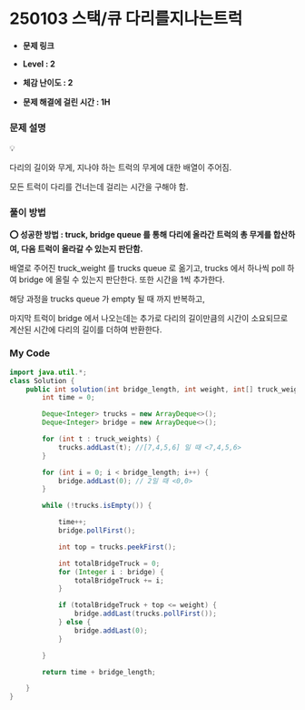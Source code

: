 # 250103 스택/큐 다리를지나는트럭

- **문제 링크**
    
    [](https://school.programmers.co.kr/learn/courses/30/lessons/42583)
    
- **Level : 2**
- **체감 난이도 : 2**
- **문제 해결에 걸린 시간 : 1H**

### 문제 설명

<aside>
💡

다리의 길이와 무게, 지나야 하는 트럭의 무게에 대한 배열이 주어짐.

모든 트럭이 다리를 건너는데 걸리는 시간을 구해야 함.

</aside>

### 풀이 방법

<aside>

**⭕ 성공한 방법 : truck, bridge queue 를 통해 다리에 올라간 트럭의 총 무게를 합산하여, 다음 트럭이 올라갈 수 있는지 판단함.**

배열로 주어진 truck_weight 를 trucks queue 로 옮기고, trucks 에서 하나씩 poll 하여 bridge 에 올릴 수 있는지 판단한다. 또한 시간을 1씩 추가한다.

해당 과정을 trucks queue 가 empty 될 때 까지 반복하고,

마지막 트럭이 bridge 에서 나오는데는 추가로 다리의 길이만큼의 시간이 소요되므로 계산된 시간에 다리의 길이를 더하여 반환한다.

</aside>

### My Code

```java
import java.util.*;
class Solution {
    public int solution(int bridge_length, int weight, int[] truck_weights) {
        int time = 0;

        Deque<Integer> trucks = new ArrayDeque<>();
        Deque<Integer> bridge = new ArrayDeque<>();

        for (int t : truck_weights) {
            trucks.addLast(t); //[7,4,5,6] 일 때 <7,4,5,6>
        }

        for (int i = 0; i < bridge_length; i++) {
            bridge.addLast(0); // 2일 때 <0,0>
        }

        while (!trucks.isEmpty()) {

            time++;
            bridge.pollFirst();

            int top = trucks.peekFirst();

            int totalBridgeTruck = 0;
            for (Integer i : bridge) {
                totalBridgeTruck += i;
            }

            if (totalBridgeTruck + top <= weight) {
                bridge.addLast(trucks.pollFirst());
            } else {
                bridge.addLast(0);
            }

        }

        return time + bridge_length;

    }
}
```